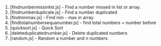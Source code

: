 1. [findnumbermissinlist.js] - Find a number missed in list or array.
2. [findnumberduplicate.js] - Find a number duplicated
3. [findminmax.js] - Find min - max in array
4. [findtotalnumbersequanumber.js] - find total numbers = number before
5. [quicksort.js] - Quick Sort
6. [deleteduplicatednumber.js] - Delete duplicated numbers
7. [random.js] - Random a number and n numbers